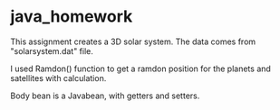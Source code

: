 # java_homework

This assignment creates a 3D solar system. The data comes from "solarsystem.dat" file.

I used Ramdon() function to get a ramdon position for the planets and satellites with calculation.

Body bean is a Javabean, with getters and setters.
